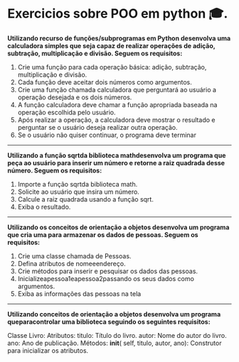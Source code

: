 # Exercicios sobre POO em python 🎓.

 **Utilizando recurso de funções/subprogramas em Python desenvolva uma calculadora simples que 
seja capaz de realizar operações de adição, subtração, multiplicação e divisão.
 Seguem os requisitos:**

 1. Crie uma função para cada operação básica: adição, subtração, multiplicação e divisão.
 2. Cada função deve aceitar dois números como argumentos.
 3. Crie uma função chamada calculadora que perguntará ao usuário a operação desejada e os 
dois números.
 4. A função calculadora deve chamar a função apropriada baseada na operação escolhida pelo 
usuário.
 5. Após realizar a operação, a calculadora deve mostrar o resultado e perguntar se o usuário 
deseja realizar outra operação.
 6. Se o usuário não quiser continuar, o programa deve terminar 
***

**Utilizando a função sqrtda biblioteca mathdesenvolva um programa que peça ao usuário para 
inserir um número e retorne a raiz quadrada desse número. Seguem os requisitos:**

 1. Importe a função sqrtda biblioteca math.
 2. Solicite ao usuário que insira um número.
 3. Calcule a raiz quadrada usando a função sqrt.
 4. Exiba o resultado.

***
**Utilizando os conceitos de orientação a objetos desenvolva um programa que cria uma para 
armazenar os dados de pessoas. Seguem os requisitos:**
 1. Crie uma classe chamada de Pessoas.
 2. Defina atributos de nomeeendereço.
 3. Crie métodos para inserir e pesquisar os dados das pessoas.
 4. Inicializeapessoa1eapessoa2passando os seus dados como argumentos.
 5. Exiba as informações das pessoas na tela
 ***
 
**Utilizando conceitos de orientação a objetos desenvolva um programa queparacontrolar uma biblioteca seguindo os seguintes 
requisitos:**

 Classe Livro:
 Atributos:
 titulo: Título do livro.
 autor: Nome do autor do livro.
 ano: Ano de publicação.
 Métodos:
 __init__( self, titulo, autor, ano): Construtor para inicializar os atributos.